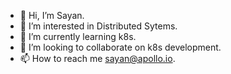 - 👋 Hi, I’m Sayan.
- 👀 I’m interested in Distributed Sytems.
- 🌱 I’m currently learning k8s.
- 💞️ I’m looking to collaborate on k8s development.
- 📫 How to reach me sayan@apollo.io.

<!---
spal-apollo/spal-apollo is a ✨ special ✨ repository because its `README.md` (this file) appears on your GitHub profile.
You can click the Preview link to take a look at your changes.
--->
